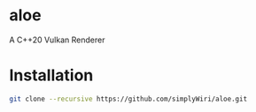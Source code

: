 # aloe
A C++20 Vulkan Renderer

# Installation
```bash
git clone --recursive https://github.com/simplyWiri/aloe.git
```
